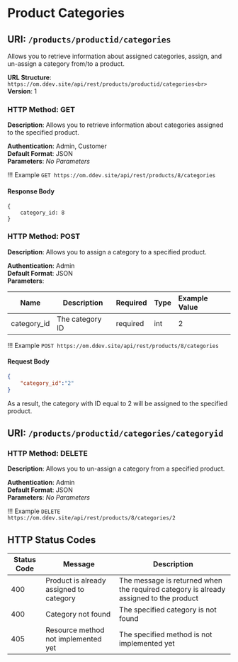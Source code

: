 # Product Categories

## URI: `/products/productid/categories`

Allows you to retrieve information about assigned categories, assign, and un-assign a category from/to a product.

**URL Structure**: `https://om.ddev.site/api/rest/products/productid/categories<br>`
**Version**: 1

### HTTP Method: GET

**Description**: Allows you to retrieve information about categories assigned to the specified product.

**Authentication**: Admin, Customer<br>
**Default Format**: JSON<br>
**Parameters**: _No Parameters_

!!! Example
    ```
    GET https://om.ddev.site/api/rest/products/8/categories
    ```

#### Response Body

```
{
    category_id: 8
}
```

### HTTP Method: POST

**Description**: Allows you to assign a category to a specified product.

**Authentication**: Admin<br>
**Default Format**: JSON<br>
**Parameters**:

| Name         | Description     | Required | Type | Example Value |
|--------------|-----------------|:---------|:-----|:--------------|
| category_id  | The category ID | required | int  | 2             |


!!! Example
    ```
    POST https://om.ddev.site/api/rest/products/8/categories
    ```

#### Request Body

```json
{
    "category_id":"2"
}
```

As a result, the category with ID equal to 2 will be assigned to the specified product.

## URI: `/products/productid/categories/categoryid`

### HTTP Method: DELETE

**Description**: Allows you to un-assign a category from a specified product.

**Authentication**: Admin<br>
**Default Format**: JSON<br>
**Parameters**: _No Parameters_

!!! Example
    ```
    DELETE https://om.ddev.site/api/rest/products/8/categories/2
    ```

## HTTP Status Codes

| Status Code | Message                                                            | Description                                                                           |
|-------------|--------------------------------------------------------------------|---------------------------------------------------------------------------------------|
| 400         | Product <product ID> is already assigned to category <category ID> | The message is returned when the required category is already assigned to the product |
| 400         | Category not found                                                 | The specified category is not found                                                   |
| 405         | Resource method not implemented yet                                | The specified method is not implemented yet                                           |
